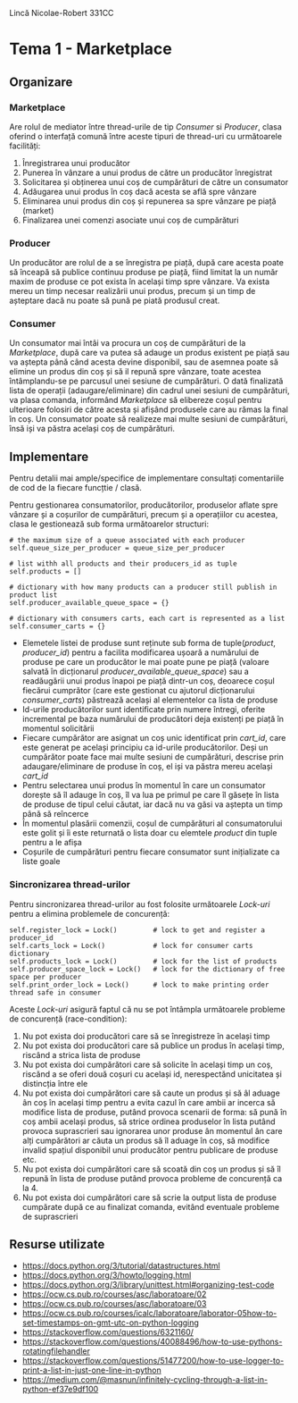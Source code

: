 Lincă Nicolae-Robert
331CC

# Tema 1 - Marketplace

Organizare
-
### **Marketplace**
Are rolul de mediator între thread-urile de tip *Consumer* si *Producer*, clasa oferind o interfață comună între aceste tipuri de thread-uri cu următoarele facilități:

1. Înregistrarea unui producător
2. Punerea în vânzare a unui produs de către un producător înregistrat
3. Solicitarea și obținerea unui coș de cumpărături de către un consumator
4. Adăugarea unui produs în coș dacă acesta se află spre vânzare
5. Eliminarea unui produs din coș și repunerea sa spre vânzare pe piață (market)
6. Finalizarea unei comenzi asociate unui coș de cumpărături

### **Producer**
Un producător are rolul de a se înregistra pe piață, după care acesta poate să înceapă să publice continuu produse pe piață, fiind limitat la un număr maxim de produse ce pot exista în același timp spre vânzare. Va exista mereu un timp necesar realizării unui produs, precum
și un timp de așteptare dacă nu poate să pună pe piată produsul creat.

### **Consumer**
Un consumator mai întâi va procura un coș de cumpărături de la *Marketplace*, după care va putea să adauge un produs existent pe piață sau va aștepta până când acesta devine disponibil, sau de asemnea poate să elimine un produs din coș și să il repună spre vânzare, toate acestea întâmplandu-se pe parcusul unei sesiune de cumpărături. O dată finalizată lista de operații (adaugare/eliminare) din cadrul unei sesiuni de cumpărături,
va plasa comanda, informând *Marketplace* să elibereze coșul pentru ulterioare folosiri
de către acesta și afișând produsele care au rămas la final în coș. Un consumator poate să realizeze mai multe sesiuni de cumpărături, însă iși va păstra același coș de cumpărături.


Implementare
-

Pentru detalii mai ample/specifice de implementare consultați comentariile de cod de la fiecare funcțtie / clasă.

Pentru gestionarea consumatorilor, producătorilor, produselor aflate spre vânzare și a coșurilor de cumpărături, precum și a operațiilor cu acestea, clasa le gestionează sub forma următoarelor structuri:

    # the maximum size of a queue associated with each producer
    self.queue_size_per_producer = queue_size_per_producer

    # list withh all products and their producers_id as tuple
    self.products = []

    # dictionary with how many products can a producer still publish in product list
    self.producer_available_queue_space = {}

    # dictionary with consumers carts, each cart is represented as a list
    self.consumer_carts = {}

* Elemetele listei de produse sunt reținute sub forma de tuple(*product*, *producer_id*) pentru a facilita modificarea ușoară a numărului de produse pe care un producător le mai poate pune pe piață (valoare salvată în dicționarul *producer_available_queue_space*) sau a readăugării unui produs înapoi pe piață dintr-un coș, deoarece coșul fiecărui cumprător (care este gestionat cu ajutorul dicționarului *consumer_carts*) păstrează același al elementelor ca lista de produse
* Id-urile producătorilor sunt identificate prin numere întregi, oferite incremental pe baza numărului de producători deja existenți pe piață în momentul solicitării
* Fiecare cumpărător are asignat un coș unic identificat prin *cart_id*, care este generat pe același principiu ca id-urile producătorilor. Deși un cumpărător poate face mai multe sesiuni de cumpărături, descrise prin adaugare/eliminare de produse în coș, el iși va păstra mereu același *cart_id*
* Pentru selectarea unui produs în momentul în care un consumator dorește să îl adauge în coș, îl va lua pe primul pe care îl găsețe în lista de produse de tipul celui căutat, iar dacă nu va găsi va aștepta un timp până să reîncerce
* În momentul plasării comenzii, coșul de cumpărături al consumatorului este golit
și îi este returnată o lista doar cu elemtele *product* din tuple pentru a le afișa
* Coșurile de cumpărături pentru fiecare consumator sunt inițializate ca liste goale

### **Sincronizarea thread-urilor**
Pentru sincronizarea thread-urilor au fost folosite următoarele *Lock-uri* pentru a elimina problemele de concurență:

    self.register_lock = Lock()         # lock to get and register a producer_id
    self.carts_lock = Lock()            # lock for consumer carts dictionary
    self.products_lock = Lock()         # lock for the list of products
    self.producer_space_lock = Lock()   # lock for the dictionary of free space per producer
    self.print_order_lock = Lock()      # lock to make printing order thread safe in consumer

Aceste *Lock-uri* asigură faptul că nu se pot întâmpla următoarele probleme de concurență (race-condition):

1. Nu pot exista doi producători care să se înregistreze în același timp
2. Nu pot exista doi producători care să publice un produs în același timp, riscând a strica lista de produse
3. Nu pot exista doi cumpărători care să solicite în același timp un coș, riscănd a se oferi două coșuri cu același id, nerespectănd unicitatea și distincția între ele
4. Nu pot exista doi cumpărători care să caute un produs și să âl aduage ân coș în același timp pentru a evita cazul în care ambii ar incerca să modifice lista de produse, putând provoca scenarii de forma: să pună în coș ambii același produs, să strice ordinea produselor în lista putând provoca suprascrieri sau ignorarea unor produse ân momentul ân care alți cumpărători ar căuta un produs să îl aduage în coș, să modifice invalid spațiul disponibil unui producător pentru publicare de produse etc.
5. Nu pot exista doi cumpărători care să scoată din coș un produs și să îl repună în lista de produse putând provoca probleme de concurență ca la 4.
6. Nu pot exista doi cumpărători care să scrie la output lista de produse cumpărate după ce au finalizat comanda, evitând eventuale probleme de suprascrieri

Resurse utilizate
-

* https://docs.python.org/3/tutorial/datastructures.html
* https://docs.python.org/3/howto/logging.html
* https://docs.python.org/3/library/unittest.html#organizing-test-code
* https://ocw.cs.pub.ro/courses/asc/laboratoare/02
* https://ocw.cs.pub.ro/courses/asc/laboratoare/03
* https://ocw.cs.pub.ro/courses/icalc/laboratoare/laborator-05how-to-set-timestamps-on-gmt-utc-on-python-logging
* https://stackoverflow.com/questions/6321160/
* https://stackoverflow.com/questions/40088496/how-to-use-pythons-rotatingfilehandler
* https://stackoverflow.com/questions/51477200/how-to-use-logger-to-print-a-list-in-just-one-line-in-python
* https://medium.com/@masnun/infinitely-cycling-through-a-list-in-python-ef37e9df100